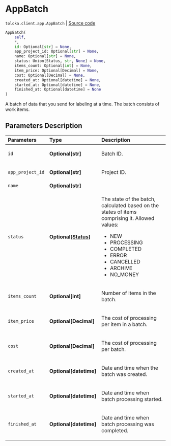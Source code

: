 # AppBatch
`toloka.client.app.AppBatch` | [Source code](https://github.com/Toloka/toloka-kit/blob/v0.1.24/src/client/app.py#L164)

```python
AppBatch(
    self,
    *,
    id: Optional[str] = None,
    app_project_id: Optional[str] = None,
    name: Optional[str] = None,
    status: Union[Status, str, None] = None,
    items_count: Optional[int] = None,
    item_price: Optional[Decimal] = None,
    cost: Optional[Decimal] = None,
    created_at: Optional[datetime] = None,
    started_at: Optional[datetime] = None,
    finished_at: Optional[datetime] = None
)
```

A batch of data that you send for labeling at a time. The batch consists of work items.

## Parameters Description

| Parameters | Type | Description |
| :----------| :----| :-----------|
`id`|**Optional\[str\]**|<p>Batch ID.</p>
`app_project_id`|**Optional\[str\]**|<p>Project ID.</p>
`name`|**Optional\[str\]**|<p></p>
`status`|**Optional\[[Status](toloka.client.app.AppBatch.Status.md)\]**|<p>The state of the batch, calculated based on the states of items comprising it. Allowed values:<ul><li>NEW</li><li>PROCESSING</li><li>COMPLETED</li><li>ERROR</li><li>CANCELLED</li><li>ARCHIVE</li><li>NO_MONEY</li></ul></p>
`items_count`|**Optional\[int\]**|<p>Number of items in the batch.</p>
`item_price`|**Optional\[Decimal\]**|<p>The cost of processing per item in a batch.</p>
`cost`|**Optional\[Decimal\]**|<p>The cost of processing per batch.</p>
`created_at`|**Optional\[datetime\]**|<p>Date and time when the batch was created.</p>
`started_at`|**Optional\[datetime\]**|<p>Date and time when batch processing started.</p>
`finished_at`|**Optional\[datetime\]**|<p>Date and time when batch processing was completed.</p>
